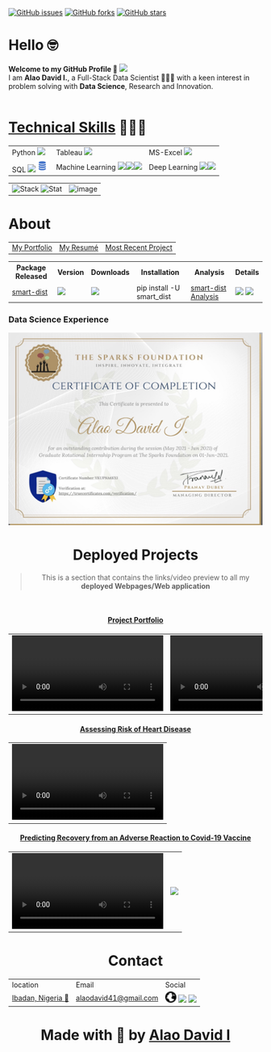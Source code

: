 [![GitHub issues](https://img.shields.io/github/issues/invest41/invest41)](https://github.com/invest41/invest41/issues)
[![GitHub forks](https://img.shields.io/github/forks/invest41/invest41)](https://github.com/invest41/invest41/network)
[![GitHub stars](https://img.shields.io/github/stars/invest41/invest41)](https://github.com/invest41/invest41/stargazers)

# Hello 🤓

**Welcome to my GitHub Profile 📔** ![](https://visitor-badge.glitch.me/badge?page_id=invest41.invest41&style=flat-square&color=ffeb00) <br/>
I am **Alao David I.**, a Full-Stack Data Scientist 🕵🏽‍♂️ with a keen interest in problem solving with **Data Science**, Research and Innovation.
<br/><br/>
# [Technical Skills](https://invest41.github.io/AlaoDavid.github.io/) 👨🏽‍💻
| | | | 
|:--|:--|:--|
|Python <a href="https://www.python.org"><img width="22px" src="https://cdn.jsdelivr.net/npm/simple-icons@v3/icons/python.svg" /></a>  |Tableau <a href="https://www.tableau.com"><img width="22px" src="https://cdn.jsdelivr.net/npm/simple-icons@v3/icons/tableau.svg" /></a>  |  MS-Excel <a href="https://www.microsoft.com/en-us/microsoft-365/excel"><img width="22px" src="https://cdn.jsdelivr.net/npm/simple-icons@v3/icons/microsoftexcel.svg"/></a>  |
|  SQL <a href="https://www.sqlite.org/index.html"><img width="22px" src="https://cdn.jsdelivr.net/npm/simple-icons@v3/icons/sqlite.svg" /></a><a href="https://www.mysql.com"><img alt="SQL" width="26px" src="https://raw.githubusercontent.com/github/explore/80688e429a7d4ef2fca1e82350fe8e3517d3494d/topics/sql/sql.png" /></a>  |  Machine Learning <a href="https://scikit-learn.org/stable/"><img width="45px" src="https://cdn.jsdelivr.net/npm/simple-icons@v3/icons/scikit-learn.svg" /></a><a href="https://numpy.org"><img width="22px" src="https://cdn.jsdelivr.net/npm/simple-icons@v3/icons/numpy.svg" /></a><a href="https://pandas.pydata.org"><img width="22px" src="https://cdn.jsdelivr.net/npm/simple-icons@v3/icons/pandas.svg" /></a>|  Deep Learning <a href="https://www.tensorflow.org"><img width="22px" src="https://cdn.jsdelivr.net/npm/simple-icons@v3/icons/tensorflow.svg" /></a><a href="https://keras.io"><img width="22px" src="https://cdn.jsdelivr.net/npm/simple-icons@v3/icons/keras.svg" /></a>|

| | |
|:--|:--|
|![Stack](https://github-readme-stats.vercel.app/api/top-langs/?username=invest41&exclude_repo=KNN-Image-Classification&show_icons=true&hide_border=true&layout=compact&langs_count=8) ![Stat](https://github-readme-stats.vercel.app/api?username=invest41&show_icons=true&theme=great-gatsby)| ![image](https://user-images.githubusercontent.com/70070334/141488940-7817ba49-96a9-455c-bd9d-db76f59e0054.jpeg)|

# About  

|  |   |   |
|:-|:--|:--|
|[My Portfolio](https://invest41.github.io/AlaoDavid.github.io/) | [My Resumé](https://github.com/invest41/Resume/blob/main/6F771705-98AF-470A-AE08-497F628077C5.jpeg) | [Most Recent Project](https://cvs-disease.herokuapp.com/)|  

 <div align="left">
  <table>
    <tr>
      <th>Package Released</th>
      <th>Version</th>
      <th>Downloads</th>
      <th>Installation</th>
      <th>Analysis</th>
     <th>Details</th>
    </tr>
    <tr>
      <td><a href = "https://pypi.org/project/smart-dist/">smart-dist</a></td>
      <td><a href="https://pypi.org/project/smart-dist/"><img src="https://img.shields.io/pypi/v/smart-dist?style=flat-square"/></a></td>
      <td><a href="https://pepy.tech/project/smart-dist"><img src="https://pepy.tech/badge/smart-dist"/></a></td>
      <td>pip install -U smart_dist</td>
      <td><a href = "https://github.com/invest41/Exploring_Libraries/blob/main/Smart_dist_Package_Analysis.ipynb">smart-dist Analysis</a></td>
      <td>
       <img src="https://img.shields.io/pypi/l/smart-dist?style=flat-square"/>
       <img src="https://img.shields.io/badge/dynamic/json?color=blue&label=docs&prefix=v&query=%24.info.version&url=https%3A%2F%2Fpypi.org%2Fpypi%2Fsmart_dist%2Fjson&style=flat-square"/>
       <!--img src="https://img.shields.io/pypi/pyversions/smart-dist?style=flat-square"/-->
       <!--img src="https://app.codacy.com/project/badge/Coverage/ed658f08dcce4f088c850253475540ba"/-->
       <!--img src="https://img.shields.io/codecov/c/github/sfu-db/smart-dist?style=flat-square"/-->
       <!--img src="https://app.codacy.com/project/badge/Grade/ed658f08dcce4f088c850253475540ba"/-->
       <!--img src="https://img.shields.io/discord/702765817154109472?style=flat-square"/-->
     </td>
    </tr>
  </table>
</div> 
  
  

### Data Science Experience

<div align = "center">
<a href = "https://truecertificates.com/secure/snapshot/YKUPNA4KYJ.png"> <img src="https://github.com/invest41/Resume/blob/main/IMG_9327.jpeg" /> <a/>


# Deployed Projects  
> This is a section that contains the links/video preview to all my **deployed Webpages/Web application** 
<br/>

#### [Project Portfolio](https://invest41.github.io/AlaoDavid.github.io/)
| | |
|:-|:-|
| ![Project Portfolio 1](https://user-images.githubusercontent.com/70070334/132600307-0b4ada7f-fcf3-4ade-baa6-0a44210d21a4.mp4) | ![Project Portfolio 2](https://user-images.githubusercontent.com/70070334/132600368-0d242548-c4b5-42da-85bc-96a11c728465.mp4) |


#### [Assessing Risk of Heart Disease](https://cvs-disease.herokuapp.com)
| |
|:-|
|![Assessing Risk of Heart Disease](https://user-images.githubusercontent.com/70070334/132600470-6c1e0199-b6f3-41ae-b9c8-431fa5629fc8.mp4) |


#### [Predicting Recovery from an Adverse Reaction to Covid-19 Vaccine](https://adv-vax.herokuapp.com/)
| | |
|:-|:-|
| ![Predicting Recovery from an Adverse Reaction to Covid-19 Vaccine 1](https://user-images.githubusercontent.com/70070334/132601635-f2090be6-b834-41b1-8428-64a11452c6f9.mp4) | <img width=650 src="https://user-images.githubusercontent.com/70070334/132602194-65665c8d-8e53-4fe9-867d-3e94f97d7241.mp4"/> |

<!--div align = "center" -->
<h1>Contact</h1>

| | | |
|:--|:--|:--|
|location | Email | Social |
<a href="https://maps.app.goo.gl/9ej8vPxqu2JeUyS4A">Ibadan, Nigeria 📍</a> | alaodavid41@gmail.com | [<img width="22px" src="https://raw.githubusercontent.com/iconic/open-iconic/master/svg/globe.svg" />](https://invest41.github.io/AlaoDavid.github.io/) [<img width="22px" src="https://cdn.jsdelivr.net/npm/simple-icons@v3/icons/linkedin.svg" />](https://www.linkedin.com/in/david-alao-72362113b/) [<img width="22px" src="https://cdn.jsdelivr.net/npm/simple-icons@v3/icons/kaggle.svg" />](https://www.kaggle.com/welcomehere)|


 <h1> Made with 💜 by <a href = "https://github.com/invest41/Resume"> Alao David I  <a/> <h1/> 
</div>
